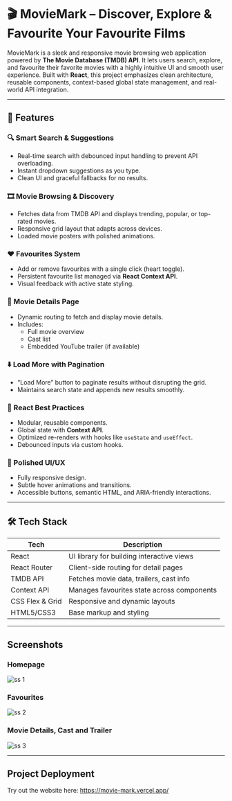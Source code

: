 # 🎬 MovieMark – Discover, Explore & Favourite Your Favourite Films

MovieMark is a sleek and responsive movie browsing web application powered by **The Movie Database (TMDB) API**. It lets users search, explore, and favourite their favorite movies with a highly intuitive UI and smooth user experience. Built with **React**, this project emphasizes clean architecture, reusable components, context-based global state management, and real-world API integration.

---

## 🚀 Features

### 🔍 Smart Search & Suggestions
- Real-time search with debounced input handling to prevent API overloading.
- Instant dropdown suggestions as you type.
- Clean UI and graceful fallbacks for no results.

### 🎞 Movie Browsing & Discovery
- Fetches data from TMDB API and displays trending, popular, or top-rated movies.
- Responsive grid layout that adapts across devices.
- Loaded movie posters with polished animations.

### ❤️ Favourites System
- Add or remove favourites with a single click (heart toggle).
- Persistent favourite list managed via **React Context API**.
- Visual feedback with active state styling.

### 🎥 Movie Details Page
- Dynamic routing to fetch and display movie details.
- Includes:
  - Full movie overview
  - Cast list
  - Embedded YouTube trailer (if available)

### ⬇️ Load More with Pagination
- “Load More” button to paginate results without disrupting the grid.
- Maintains search state and appends new results smoothly.

### 🧠 React Best Practices
- Modular, reusable components.
- Global state with **Context API**.
- Optimized re-renders with hooks like `useState` and `useEffect`.
- Debounced inputs via custom hooks.

### 💅 Polished UI/UX
- Fully responsive design.
- Subtle hover animations and transitions.
- Accessible buttons, semantic HTML, and ARIA-friendly interactions.

---

## 🛠️ Tech Stack

| Tech            | Description                                  |
|-----------------|----------------------------------------------|
| React           | UI library for building interactive views    |
| React Router    | Client-side routing for detail pages         |
| TMDB API        | Fetches movie data, trailers, cast info      |
| Context API     | Manages favourites state across components   |
| CSS Flex & Grid | Responsive and dynamic layouts               |
| HTML5/CSS3      | Base markup and styling                      |

---

## Screenshots
### Homepage 
![ss 1](https://github.com/user-attachments/assets/f78ffe5a-2913-4e6b-a68a-ae41b6160bd0)

### Favourites
![ss 2](https://github.com/user-attachments/assets/70b70c16-de81-428c-bf21-50e0328de96a)

### Movie Details, Cast and Trailer
![ss 3](https://github.com/user-attachments/assets/47ca7e69-a706-4658-a2eb-a4b2ff8d32bc)

---

## Project Deployment
Try out the website here: https://movie-mark.vercel.app/


